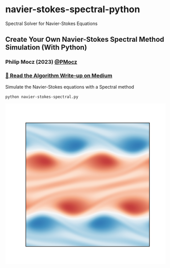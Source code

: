 # navier-stokes-spectral-python
Spectral Solver for Navier-Stokes Equations

## Create Your Own Navier-Stokes Spectral Method Simulation (With Python)

### Philip Mocz (2023) [@PMocz](https://twitter.com/PMocz)

### [📝 Read the Algorithm Write-up on Medium](https://philip-mocz.medium.com/create-your-own-navier-stokes-spectral-method-fluid-simulation-with-python-3f37405524f4)

Simulate the Navier-Stokes equations with a Spectral method


```
python navier-stokes-spectral.py
```

![Simulation](./navier-stokes-spectral.png)
